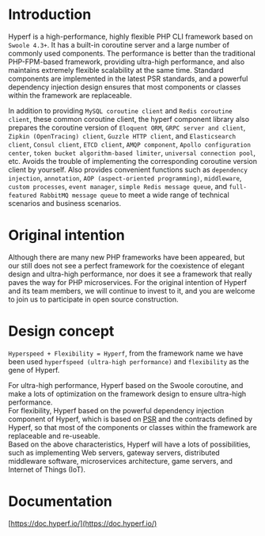 # Introduction

Hyperf is a high-performance, highly flexible PHP CLI framework based on `Swoole 4.3+`. It has a built-in coroutine server and a large number of commonly used components. The performance is better than the traditional PHP-FPM-based framework, providing ultra-high performance, and also maintains extremely flexible scalability at the same time. Standard components are implemented in the latest PSR standards, and a powerful dependency injection design ensures that most components or classes within the framework are replaceable.

In addition to providing `MySQL coroutine client` and `Redis coroutine client`, these common coroutine client, the hyperf component library also prepares the coroutine version of `Eloquent ORM`, `GRPC server and client`, `Zipkin (OpenTracing) client`, `Guzzle HTTP client`, and `Elasticsearch client`, `Consul client`, `ETCD client`, `AMQP component`, `Apollo configuration center`, `token bucket algorithm-based limiter`, `universal connection pool`, etc. Avoids the trouble of implementing the corresponding coroutine version client by yourself. Also provides convenient functions such as `dependency injection`, `annotation`, `AOP (aspect-oriented programming)`, `middleware`, `custom processes`, `event manager`, `simple Redis message queue`, and `full-featured RabbitMQ message queue` to meet a wide range of technical scenarios and business scenarios.

# Original intention

Although there are many new PHP frameworks have been appeared, but our still does not see a perfect framework for the coexistence of elegant design and ultra-high performance, nor does it see a framework that really paves the way for PHP microservices. For the original intention of Hyperf and its team members, we will continue to invest to it, and you are welcome to join us to participate in open source construction.

# Design concept

`Hyperspeed + Flexibility = Hyperf`, from the framework name we have been used `hyperfspeed (ultra-high performance)` and `flexibility` as the gene of Hyperf.

For ultra-high performance, Hyperf based on the Swoole coroutine, and make a lots of optimization on the framework design to ensure ultra-high performance.   
For flexibility, Hyperf based on the powerful dependency injection component of Hyperf, which is based on [PSR](https://www.php-fig.org/psr) and the contracts defined by Hyperf, so that most of the components or classes within the framework are replaceable and re-useable.   
Based on the above characteristics, Hyperf will have a lots of possibilities, such as implementing Web servers, gateway servers, distributed middleware software, microservices architecture, game servers, and Internet of Things (IoT).

# Documentation

[https://doc.hyperf.io/](https://doc.hyperf.io/)